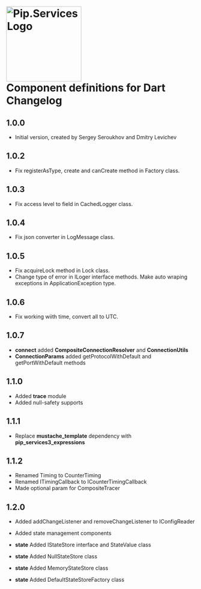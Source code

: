# <img src="https://uploads-ssl.webflow.com/5ea5d3315186cf5ec60c3ee4/5edf1c94ce4c859f2b188094_logo.svg" alt="Pip.Services Logo" width="200"> <br/> Component definitions for Dart Changelog

## 1.0.0

- Initial version, created by Sergey Seroukhov and Dmitry Levichev

## 1.0.2

- Fix registerAsType, create and canCreate method in Factory class.

## 1.0.3

- Fix access level to field in CachedLogger class.

## 1.0.4

- Fix json converter in LogMessage class.

## 1.0.5 

- Fix acquireLock method in Lock class.
- Change type of error in ILoger interface methods. Make auto wraping exceptions in ApplicationException type. 

## 1.0.6

- Fix working wiith time, convert all to UTC.

## 1.0.7

- **connect** added **CompositeConnectionResolver** and **ConnectionUtils**
- **ConnectionParams** added getProtocolWithDefault and getPortWithDefault methods

## 1.1.0

- Added **trace** module
- Added null-safety supports

## 1.1.1

- Replace **mustache_template** dependency with **pip_services3_expressions**


## 1.1.2

- Renamed Timing to CounterTiming
- Renamed ITimingCallback to ICounterTimingCallback
- Made optional param for CompositeTracer

## 1.2.0

- Added addChangeListener and removeChangeListener to IConfigReader

- Added state management components
- **state** Added IStateStore interface and StateValue class
- **state** Added NullStateStore class
- **state** Added MemoryStateStore class
- **state** Added DefaultStateStoreFactory class
